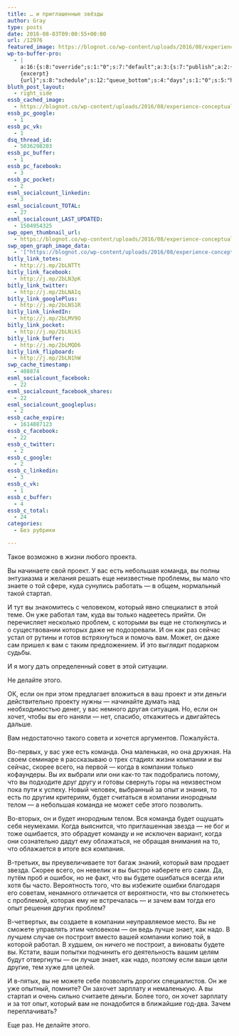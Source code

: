 ```yaml
---
title: … и приглашенные звёзды
author: Gray
type: posts
date: 2016-08-03T09:00:55+00:00
url: /12976
featured_image: https://blognot.co/wp-content/uploads/2016/08/experience-conceptual-meter-000041897690_Small.jpg
wp-to-buffer-pro:
  - |
    a:16:{s:8:"override";s:1:"0";s:7:"default";a:3:{s:7:"publish";a:2:{s:7:"enabled";s:1:"1";s:6:"status";a:1:{i:0;a:7:{s:5:"image";s:1:"1";s:11:"sub_profile";i:0;s:7:"message";s:13:"{title} {url}";s:8:"schedule";s:12:"queue_bottom";s:4:"days";s:1:"0";s:5:"hours";s:1:"0";s:7:"minutes";s:1:"0";}}}s:6:"update";a:1:{s:6:"status";a:1:{i:0;a:7:{s:5:"image";s:1:"0";s:11:"sub_profile";i:0;s:7:"message";s:27:"Updated Post: {title} {url}";s:8:"schedule";s:12:"queue_bottom";s:4:"days";s:1:"0";s:5:"hours";s:1:"0";s:7:"minutes";s:1:"0";}}}s:10:"conditions";a:1:{s:8:"post_tag";s:0:"";}}s:24:"530daa0d7e66d33475000043";a:3:{s:7:"publish";a:1:{s:6:"status";a:1:{i:0;a:7:{s:5:"image";s:1:"0";s:11:"sub_profile";i:0;s:7:"message";s:0:"";s:8:"schedule";s:12:"queue_bottom";s:4:"days";s:1:"0";s:5:"hours";s:1:"0";s:7:"minutes";s:1:"0";}}}s:6:"update";a:1:{s:6:"status";a:1:{i:0;a:7:{s:5:"image";s:1:"0";s:11:"sub_profile";i:0;s:7:"message";s:0:"";s:8:"schedule";s:12:"queue_bottom";s:4:"days";s:1:"0";s:5:"hours";s:1:"0";s:7:"minutes";s:1:"0";}}}s:10:"conditions";a:1:{s:8:"post_tag";s:0:"";}}s:24:"5559ad520fc54cee1e8b4567";a:3:{s:7:"publish";a:1:{s:6:"status";a:1:{i:0;a:7:{s:5:"image";s:1:"0";s:11:"sub_profile";i:0;s:7:"message";s:0:"";s:8:"schedule";s:12:"queue_bottom";s:4:"days";s:1:"0";s:5:"hours";s:1:"0";s:7:"minutes";s:1:"0";}}}s:6:"update";a:1:{s:6:"status";a:1:{i:0;a:7:{s:5:"image";s:1:"0";s:11:"sub_profile";i:0;s:7:"message";s:0:"";s:8:"schedule";s:12:"queue_bottom";s:4:"days";s:1:"0";s:5:"hours";s:1:"0";s:7:"minutes";s:1:"0";}}}s:10:"conditions";a:1:{s:8:"post_tag";s:0:"";}}s:24:"5559ae040fc54c3a208b4567";a:3:{s:7:"publish";a:1:{s:6:"status";a:1:{i:0;a:7:{s:5:"image";s:1:"0";s:11:"sub_profile";i:0;s:7:"message";s:0:"";s:8:"schedule";s:12:"queue_bottom";s:4:"days";s:1:"0";s:5:"hours";s:1:"0";s:7:"minutes";s:1:"0";}}}s:6:"update";a:1:{s:6:"status";a:1:{i:0;a:7:{s:5:"image";s:1:"0";s:11:"sub_profile";i:0;s:7:"message";s:0:"";s:8:"schedule";s:12:"queue_bottom";s:4:"days";s:1:"0";s:5:"hours";s:1:"0";s:7:"minutes";s:1:"0";}}}s:10:"conditions";a:1:{s:8:"post_tag";s:0:"";}}s:24:"5559ae1e0fc54c29208b4569";a:3:{s:7:"publish";a:1:{s:6:"status";a:1:{i:0;a:7:{s:5:"image";s:1:"0";s:11:"sub_profile";i:0;s:7:"message";s:0:"";s:8:"schedule";s:12:"queue_bottom";s:4:"days";s:1:"0";s:5:"hours";s:1:"0";s:7:"minutes";s:1:"0";}}}s:6:"update";a:1:{s:6:"status";a:1:{i:0;a:7:{s:5:"image";s:1:"0";s:11:"sub_profile";i:0;s:7:"message";s:0:"";s:8:"schedule";s:12:"queue_bottom";s:4:"days";s:1:"0";s:5:"hours";s:1:"0";s:7:"minutes";s:1:"0";}}}s:10:"conditions";a:1:{s:8:"post_tag";s:0:"";}}s:24:"55b23a2b474329b366ad5931";a:3:{s:7:"publish";a:1:{s:6:"status";a:1:{i:0;a:7:{s:5:"image";s:1:"0";s:11:"sub_profile";i:0;s:7:"message";s:23:"New Post: {title} {url}";s:8:"schedule";s:12:"queue_bottom";s:4:"days";s:1:"0";s:5:"hours";s:1:"0";s:7:"minutes";s:1:"0";}}}s:6:"update";a:1:{s:6:"status";a:1:{i:0;a:7:{s:5:"image";s:1:"0";s:11:"sub_profile";i:0;s:7:"message";s:23:"New Post: {title} {url}";s:8:"schedule";s:12:"queue_bottom";s:4:"days";s:1:"0";s:5:"hours";s:1:"0";s:7:"minutes";s:1:"0";}}}s:10:"conditions";a:1:{s:8:"post_tag";s:0:"";}}s:24:"55b23a44474329f162ad5939";a:3:{s:7:"publish";a:1:{s:6:"status";a:1:{i:0;a:7:{s:5:"image";s:1:"0";s:11:"sub_profile";i:0;s:7:"message";s:23:"New Post: {title} {url}";s:8:"schedule";s:12:"queue_bottom";s:4:"days";s:1:"0";s:5:"hours";s:1:"0";s:7:"minutes";s:1:"0";}}}s:6:"update";a:1:{s:6:"status";a:1:{i:0;a:7:{s:5:"image";s:1:"0";s:11:"sub_profile";i:0;s:7:"message";s:23:"New Post: {title} {url}";s:8:"schedule";s:12:"queue_bottom";s:4:"days";s:1:"0";s:5:"hours";s:1:"0";s:7:"minutes";s:1:"0";}}}s:10:"conditions";a:1:{s:8:"post_tag";s:0:"";}}s:24:"578bc0973c253a5020ef1543";a:3:{s:7:"publish";a:1:{s:6:"status";a:1:{i:0;a:7:{s:5:"image";i:0;s:11:"sub_profile";i:0;s:7:"message";s:23:"New Post: {title} {url}";s:8:"schedule";s:12:"queue_bottom";s:4:"days";s:1:"0";s:5:"hours";s:1:"0";s:7:"minutes";s:1:"0";}}}s:6:"update";a:1:{s:6:"status";a:1:{i:0;a:7:{s:5:"image";i:0;s:11:"sub_profile";i:0;s:7:"message";s:23:"New Post: {title} {url}";s:8:"schedule";s:12:"queue_bottom";s:4:"days";s:1:"0";s:5:"hours";s:1:"0";s:7:"minutes";s:1:"0";}}}s:10:"conditions";a:1:{s:8:"post_tag";s:0:"";}}s:24:"4eb3e9e6512f7eb575000000";a:5:{s:7:"enabled";s:1:"1";s:8:"override";s:1:"1";s:7:"publish";a:2:{s:7:"enabled";s:1:"1";s:6:"status";a:1:{i:0;a:7:{s:5:"image";s:1:"0";s:11:"sub_profile";i:0;s:7:"message";s:26:"{title} 
    {excerpt}
    {url}";s:8:"schedule";s:12:"queue_bottom";s:4:"days";s:1:"0";s:5:"hours";s:1:"0";s:7:"minutes";s:1:"0";}}}s:6:"update";a:1:{s:6:"status";a:1:{i:0;a:7:{s:5:"image";s:1:"0";s:11:"sub_profile";i:0;s:7:"message";s:0:"";s:8:"schedule";s:12:"queue_bottom";s:4:"days";s:1:"0";s:5:"hours";s:1:"0";s:7:"minutes";s:1:"0";}}}s:10:"conditions";a:1:{s:8:"post_tag";s:0:"";}}s:24:"505c4e6d1b81f6966a000022";a:3:{s:7:"publish";a:1:{s:6:"status";a:1:{i:0;a:7:{s:5:"image";s:1:"0";s:11:"sub_profile";i:0;s:7:"message";s:0:"";s:8:"schedule";s:12:"queue_bottom";s:4:"days";s:1:"0";s:5:"hours";s:1:"0";s:7:"minutes";s:1:"0";}}}s:6:"update";a:1:{s:6:"status";a:1:{i:0;a:7:{s:5:"image";s:1:"0";s:11:"sub_profile";i:0;s:7:"message";s:0:"";s:8:"schedule";s:12:"queue_bottom";s:4:"days";s:1:"0";s:5:"hours";s:1:"0";s:7:"minutes";s:1:"0";}}}s:10:"conditions";a:1:{s:8:"post_tag";s:0:"";}}s:24:"000000000000000000025630";a:4:{s:7:"enabled";s:1:"1";s:7:"publish";a:1:{s:6:"status";a:1:{i:0;a:7:{s:5:"image";s:1:"0";s:11:"sub_profile";i:0;s:7:"message";s:0:"";s:8:"schedule";s:12:"queue_bottom";s:4:"days";s:1:"0";s:5:"hours";s:1:"0";s:7:"minutes";s:1:"0";}}}s:6:"update";a:1:{s:6:"status";a:1:{i:0;a:7:{s:5:"image";s:1:"0";s:11:"sub_profile";i:0;s:7:"message";s:0:"";s:8:"schedule";s:12:"queue_bottom";s:4:"days";s:1:"0";s:5:"hours";s:1:"0";s:7:"minutes";s:1:"0";}}}s:10:"conditions";a:1:{s:8:"post_tag";s:0:"";}}s:24:"52299b3a6771caf57c000000";a:4:{s:7:"enabled";s:1:"1";s:7:"publish";a:1:{s:6:"status";a:1:{i:0;a:7:{s:5:"image";s:1:"0";s:11:"sub_profile";i:0;s:7:"message";s:0:"";s:8:"schedule";s:12:"queue_bottom";s:4:"days";s:1:"0";s:5:"hours";s:1:"0";s:7:"minutes";s:1:"0";}}}s:6:"update";a:1:{s:6:"status";a:1:{i:0;a:7:{s:5:"image";s:1:"0";s:11:"sub_profile";i:0;s:7:"message";s:0:"";s:8:"schedule";s:12:"queue_bottom";s:4:"days";s:1:"0";s:5:"hours";s:1:"0";s:7:"minutes";s:1:"0";}}}s:10:"conditions";a:1:{s:8:"post_tag";s:0:"";}}s:24:"5277fb456f9ada80020001f3";a:4:{s:7:"enabled";s:1:"1";s:7:"publish";a:1:{s:6:"status";a:1:{i:0;a:7:{s:5:"image";s:1:"0";s:11:"sub_profile";i:0;s:7:"message";s:0:"";s:8:"schedule";s:12:"queue_bottom";s:4:"days";s:1:"0";s:5:"hours";s:1:"0";s:7:"minutes";s:1:"0";}}}s:6:"update";a:1:{s:6:"status";a:1:{i:0;a:7:{s:5:"image";s:1:"0";s:11:"sub_profile";i:0;s:7:"message";s:0:"";s:8:"schedule";s:12:"queue_bottom";s:4:"days";s:1:"0";s:5:"hours";s:1:"0";s:7:"minutes";s:1:"0";}}}s:10:"conditions";a:1:{s:8:"post_tag";s:0:"";}}s:24:"52cfc979d35725695300000c";a:3:{s:7:"publish";a:1:{s:6:"status";a:1:{i:0;a:7:{s:5:"image";s:1:"0";s:11:"sub_profile";i:0;s:7:"message";s:0:"";s:8:"schedule";s:12:"queue_bottom";s:4:"days";s:1:"0";s:5:"hours";s:1:"0";s:7:"minutes";s:1:"0";}}}s:6:"update";a:1:{s:6:"status";a:1:{i:0;a:7:{s:5:"image";s:1:"0";s:11:"sub_profile";i:0;s:7:"message";s:0:"";s:8:"schedule";s:12:"queue_bottom";s:4:"days";s:1:"0";s:5:"hours";s:1:"0";s:7:"minutes";s:1:"0";}}}s:10:"conditions";a:1:{s:8:"post_tag";s:0:"";}}s:24:"52cfc9f1d357255053000025";a:3:{s:7:"publish";a:1:{s:6:"status";a:1:{i:0;a:7:{s:5:"image";s:1:"0";s:11:"sub_profile";i:0;s:7:"message";s:0:"";s:8:"schedule";s:12:"queue_bottom";s:4:"days";s:1:"0";s:5:"hours";s:1:"0";s:7:"minutes";s:1:"0";}}}s:6:"update";a:1:{s:6:"status";a:1:{i:0;a:7:{s:5:"image";s:1:"0";s:11:"sub_profile";i:0;s:7:"message";s:0:"";s:8:"schedule";s:12:"queue_bottom";s:4:"days";s:1:"0";s:5:"hours";s:1:"0";s:7:"minutes";s:1:"0";}}}s:10:"conditions";a:1:{s:8:"post_tag";s:0:"";}}}
bluth_post_layout:
  - right_side
essb_cached_image:
  - https://blognot.co/wp-content/uploads/2016/08/experience-conceptual-meter-000041897690_Small.jpg
essb_pc_google:
  - 1
essb_pc_vk:
  - 1
dsq_thread_id:
  - 5036298203
essb_pc_buffer:
  - 1
essb_pc_facebook:
  - 3
essb_pc_pocket:
  - 2
esml_socialcount_linkedin:
  - 3
esml_socialcount_TOTAL:
  - 27
esml_socialcount_LAST_UPDATED:
  - 1504954325
swp_open_thumbnail_url:
  - https://blognot.co/wp-content/uploads/2016/08/experience-conceptual-meter-000041897690_Small.jpg
swp_open_graph_image_data:
  - '["https://blognot.co/wp-content/uploads/2016/08/experience-conceptual-meter-000041897690_Small.jpg",809,593,false]'
bitly_link_totes:
  - http://j.mp/2bLNTTt
bitly_link_facebook:
  - http://j.mp/2bLN3pK
bitly_link_twitter:
  - http://j.mp/2bLNAIq
bitly_link_googlePlus:
  - http://j.mp/2bLNS1R
bitly_link_linkedIn:
  - http://j.mp/2bLMV9O
bitly_link_pocket:
  - http://j.mp/2bLNikS
bitly_link_buffer:
  - http://j.mp/2bLMQD6
bitly_link_flipboard:
  - http://j.mp/2bLN1hW
swp_cache_timestamp:
  - 408874
esml_socialcount_facebook:
  - 22
esml_socialcount_facebook_shares:
  - 22
esml_socialcount_googleplus:
  - 2
essb_cache_expire:
  - 1614887123
essb_c_facebook:
  - 22
essb_c_twitter:
  - 2
essb_c_google:
  - 2
essb_c_linkedin:
  - 3
essb_c_vk:
  - 1
essb_c_buffer:
  - 4
essb_c_total:
  - 24
categories:
  - Без рубрики

---
```








Такое возможно в жизни любого проекта.

Вы начинаете свой проект. У вас есть небольшая команда, вы полны энтузиазма и желания решать еще неизвестные проблемы, вы мало что знаете о той сфере, куда сунулись работать — в общем, нормальный такой стартап.

И тут вы знакомитесь с человеком, который явно специалист в этой теме. Он уже работал там, куда вы только надеетесь прийти. Он перечисляет несколько проблем, с которыми вы еще не столкнулись и о существовании которых даже не подозревали. И он как раз сейчас устал от рутины и готов встряхнуться и помочь вам. Может, он даже сам пришел к вам с таким предложением. И это выглядит подарком судьбы.

И я могу дать определенный совет в этой ситуации.

Не делайте этого.

ОК, если он при этом предлагает вложиться в ваш проект и эти деньги действительно проекту нужны — начинайте думать над необходимостью денег, у вас немного другая ситуация. Но, если он хочет, чтобы вы его наняли — нет, спасибо, откажитесь и двигайтесь дальше.

Вам недостаточно такого совета и хочется аргументов. Пожалуйста.

Во-первых, у вас уже есть команда. Она маленькая, но она дружная. На своем семинаре я рассказываю о трех стадиях жизни компании и вы сейчас, скорее всего, на первой — когда в компании только кофаундеры. Вы их выбрали или они как-то так подобрались потому, что вы подходите друг другу и готовы свернуть горы на неизвестном пока пути к успеху. Новый человек, выбранный за опыт и знания, то есть по другим критериям, будет считаться в компании инородным телом — а небольшая команда не может себе этого позволить.

Во-вторых, он и будет инородным телом. Вся команда будет ощущать себя неумехами. Когда выяснится, что приглашенная звезда — не бог и тоже ошибается, это обрадует команду и не исключен вариант, когда они сознательно дадут ему облажаться, не обращая внимания на то, что облажается в итоге вся компания.

В-третьих, вы преувеличиваете тот багаж знаний, который вам продает звезда. Скорее всего, он невелик и вы быстро наберете его сами. Да, путём проб и ошибок, но не факт, что вы будете ошибаться всегда или хотя бы часто. Вероятность того, что вы избежите ошибки благодаря его советам, ненамного отличается от вероятности, что вы столкнетесь с проблемой, которая ему не встречалась — и зачем вам тогда его опыт решения других проблем?

В-четвертых, вы создаете в компании неуправляемое место. Вы не сможете управлять этим человеком — он ведь лучше знает, как надо. В лучшем случае он построит вместо вашей компании копию той, в которой работал. В худшем, он ничего не построит, а виноваты будете вы. Кстати, ваши попытки подчинить его деятельность вашим целям будут отвергнуты — он лучше знает, как надо, поэтому если ваши цели другие, тем хуже для целей.

И в-пятых, вы не можете себе позволить дорогих специалистов. Он же уже опытный, помните? Он захочет зарплату и немаленькую. А вы стартап и очень сильно считаете деньги. Более того, он хочет зарплату и за тот опыт, который вам не понадобится в ближайшие год-два. Зачем переплачивать?

Еще раз. Не делайте этого.